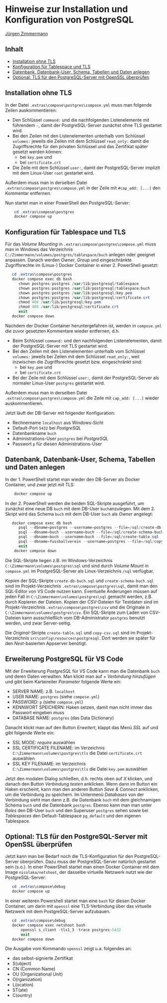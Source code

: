 # Hinweise zur Installation und Konfiguration von PostgreSQL

<!--
  Copyright (C) 2023 - present Juergen Zimmermann, Hochschule Karlsruhe

  This program is free software: you can redistribute it and/or modify
  it under the terms of the GNU General Public License as published by
  the Free Software Foundation, either version 3 of the License, or
  (at your option) any later version.

  This program is distributed in the hope that it will be useful,
  but WITHOUT ANY WARRANTY; without even the implied warranty of
  MERCHANTABILITY or FITNESS FOR A PARTICULAR PURPOSE.  See the
  GNU General Public License for more details.

  You should have received a copy of the GNU General Public License
  along with this program. If not, see <http://www.gnu.org/licenses/>.
-->

[Jürgen Zimmermann](mailto:Juergen.Zimmermann@h-ka.de)

## Inhalt

- [Installation ohne TLS](#installation-ohne-tls)
- [Konfiguration für Tablespace und TLS](#konfiguration-für-tablespace-und-tls)
- [Datenbank, Datenbank-User, Schema, Tabellen und Daten anlegen](#datenbank-datenbank-user-schema-tabellen-und-daten-anlegen)
- [Optional: TLS für den PostgreSQL-Server mit OpenSSL überprüfen](#optional-tls-für-den-postgresql-server-mit-openssl-überprüfen)

## Installation ohne TLS

In der Datei `.extras\compose\postgres\compose.yml` muss man folgende Zeilen
auskommentieren:

- Den Schlüssel `command:` und die nachfolgenden Listenelemente mit führendem `-`,
  damit der PostgreSQL-Server zunächst ohne TLS gestartet wird.
- Bei den Zeilen mit den Listenelementen unterhalb vom Schlüssel `volumes:`
  jeweils die Zeilen mit dem Schlüssel `read_only:` damit die Zugriffsrechte für
  den privaten Schlüssel und das Zertifikat später gesetzt werden können:
  - bei `key.pem` und
  - bei `certificate.crt`
- Die Zeile mit dem Schlüssel `user:`, damit der PostgreSQL-Server implizit mit
  dem Linux-User `root` gestartet wird.

Außerdem muss man in derselben Datei `.extras\compose\postgres\compose.yml` in
der Zeile mit `#cap_add: [...]` den Kommentar entfernen.

Nun startet man in einer PowerShell den PostgreSQL-Server:

```powershell
    cd .extras\compose\postgres
    docker compose up
```

## Konfiguration für Tablespace und TLS

Für das _Volume Mounting_ in `.extras\compose\postgres\compose.yml` muss man in
Windows das Verzeichnis `C:/Zimmermann/volumes/postgres/tablespace/buch` anlegen
oder geeignet anpassen. Danach werden _Owner_, _Group_ und eingeschränkte
Zugriffsrechte im (Linux-) Docker Container in einer 2. PowerShell gesetzt:

```powershell
   cd .extras\compose\postgres
   docker compose exec db bash
      chown postgres:postgres /var/lib/postgresql/tablespace
      chown postgres:postgres /var/lib/postgresql/tablespace/buch
      chown postgres:postgres /var/lib/postgresql/key.pem
      chown postgres:postgres /var/lib/postgresql/certificate.crt
      chmod 400 /var/lib/postgresql/key.pem
      chmod 400 /var/lib/postgresql/certificate.crt
      exit
   docker compose down
```

Nachdem der Docker Container heruntergefahren ist, werden in `compose.yml` die
zuvor gesetzten Kommentare wieder entfernen, d.h.

- Beim Schlüssel `command:` und den nachfolgenden Listenelementen, damit der
  PostgreSQL-Server mit TLS gestartet wird.
- Bei den Zeilen mit den Listenelementen unterhalb vom Schlüssel `volumes:`
  jeweils bei Zeilen mit dem Schlüssel `read_only:`, weil inzwischen die
  Zugriffsrechte gesetzt bzw. eingeschränkt sind:
  - bei `key.pem` und
  - bei `certificate.crt`
- Bei der Zeile mit dem Schlüssel `user:`, damit der PostgreSQL-Server als
  normaler Linux-User `postgres` gestartet wird.

Außerdem muss man in derselben Datei `.extras\compose\postgres\compose.yml` die
Zeile mit `cap_add: [...]` wieder auskommentieren.

Jetzt läuft der DB-Server mit folgender Konfiguration:

- Rechnername `localhost` aus Windows-Sicht
- Default-Port `5432` bei _PostgreSQL_
- Datenbankname `buch`
- Administrations-User `postgres` bei _PostgreSQL_
- Passwort `p` für diesen Administrations-User

## Datenbank, Datenbank-User, Schema, Tabellen und Daten anlegen

In der 1. PowerShell startet man wieder den DB-Server als Docker Container, und
zwar jetzt mit TLS:

```powershell
    docker compose up
```

In der 2. PowerShell werden die beiden SQL-Skripte ausgeführt, um zunächst eine
neue DB `buch` mit dem DB-User `buch`anzulegen. Mit dem 2. Skript wird das
Schema `buch` mit dem DB-User `buch` als _Owner_ angelegt:

```powershell
   docker compose exec db bash
      psql --dbname=postgres --username=postgres --file=/sql/create-db-buch.sql
      psql --dbname=buch --username=buch --file=/sql/create-schema-buch.sql
      psql --dbname=buch --username=buch --file=/sql/create-table.sql
      psql --dbname=fussballverein --username=postgres --file=/sql/copy-csv-fussballverein.sql
      exit
    docker compose down
```

Die SQL-Skripte liegen z.B. im Windows-Verzeichnis `C:\Zimmermann\volumes\postgres\sql`
und sind durch _Volume Mount_ in `compose.yml` im PostgreSQL-Server als
Linux-Verzeichnis `/sql` verfügbar.

_Kopien_ der SQL-Skripte `create-db-buch.sql` und `create-schema-buch.sql` sind
im Projekt-Verzeichnis `.extras\compose\postgres\sql`, damit man den SQL-Editor
von VS Code nutzen kann. Eventuelle Änderungen müssen auf jeden Fall in
`C:\Zimmermann\volumes\postgres\sql` gemacht werden, z.B. durch Kopieren der Dateien.
Kopien der CSV-Dateien für Testdaten sind im Projekt-Verzeichnis `.extras\compose\postgres\csv`
und die Originale in `C:\Zimmermann\volumes\postgres\csv`. Ein SQL-Skripte zum
Laden von CSV-Dateien kann ausschließlich vom DB-Administrator `postgres` benutzt
werden, und zwar Server-seitig.

Die _Original_-Skripte `create-table.sql` und `copy-csv.sql` sind im Projekt-Verzeichnis
`src\config\resources\postgresql`. Dort werden sie später für den _Nest_-basierten
Appserver benötigt.

## Erweiterung PostgreSQL für VS Code

Mit der Erweiterung _PostgreSQL_ für VS Code kann man die Datenbank `buch` und
deren Daten verwalten. Man klickt man auf _+ Verbindung hinzufügen_
und gibt beim Karteireiter _Parameter_ folgende Werte ein:

- SERVER NAME: z.B. `localhost`
- USER NAME: `postgres` (siehe `compose.yml`)
- PASSWORD: `p` (siehe `compose.yml`)
- KENNWORT SPEICHERN: Haken setzen, damit man nicht immer das Passwort eingeben muss
- DATABASE NAME: `postgres` (das Data Dictionary)

Danacht klickt man auf den Button _Erweitert_, klappt das Menü _SSL_ auf und
gibt folgende Werte ein:

- SSL MODE: _require_ auswählen
- SSL CERTIFICATE FILENAME: im Verzeichnis `C:\Zimmermann\volumes\postgres\tls`
  die Datei `certificate.crt` auswählen
- SSL KEY FILENAME: im Verzeichnis `C:\Zimmermann\volumes\postgres\tls`
  die Datei `key.pem` auswählen

Jetzt den modalen Dialog schließen, d.h. rechts oben auf _X_ klicken, und danach
den Button _Verbindung testen_ anklicken. Wenn dann im Button ein Haken erscheint,
kann man den anderen Button _Save & Connect_ anklicken, um die Verbindung zu speichern.
Im Untermenü _Databases_ von der Verbindung sieht man dann z.B. die Datenbank `buch`
mit dem gleichnamigen Schema `buch` und die Datenbank `postgres`.
Ebenso kann man man unter _Roles_ den DB-User `buch` und den Superuser `postgres`
sehen sowie bei _Tablespaces_ den Default-Tablespace `pg_default` und den
eigenen Tablespace.

## Optional: TLS für den PostgreSQL-Server mit OpenSSL überprüfen

Jetzt kann man bei Bedarf noch die TLS-Konfiguration für den PostgreSQL-Server
überprüfen. Dazu muss der PostgreSQL-Server natürlich gestartet sein (s.o.).
In einer PowerShell startet man einen Docker Container mit dem Image
`nicolaka/netshoot`, der dasselbe virtuelle Netzwerk nutzt wie der PostgreSQL-Server:

```powershell
   cd .extras\compose\debug
   docker compose up
```

In einer weiteren Powershell startet man eine `bash` für diesen Docker Container,
um darin mit `openssl` eine TLS-Verbindung über das virtuelle Netzwerk mit dem
PostgreSQL-Server aufzubauen.

```powershell
   cd .extras\compose\debug
   docker compose exec netshoot bash
       openssl s_client -tls1_3 -trace postgres:5432
       exit
   docker compose down
```

Die Ausgabe vom Kommando `openssl` zeigt u.a. folgendes an:

- das selbst-signierte Zertifikat
- S(ubject)
- CN (Common Name)
- OU (Organizational Unit)
- O(rganization)
- L(ocation)
- ST(ate)
- C(ountry)
